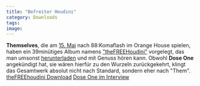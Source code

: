 ```yaml
---
title: "Befreiter Houdini"
category: Downloads
tags: 
image: 
---
```


**Themselves**, die am [15. Mai](http://feierwerk.de/index.php?177&tx_mjseventpro_pi1[showUid]=2750) nach 88:Komaflash im Orange House spielen, haben ein 39minütiges Album namens ["theFREEHoudini"](http://www.anticon.com/thefreehoudini/) vorgelegt, das man umsonst [herunterladen](http://www.anticon.com/thefreehoudini/) und mit Genuss hören kann. Obwohl **Dose One** angekündigt hat, sie wären hierfür zu den Wurzeln zurückgekehrt, klingt das Gesamtwerk absolut nicht nach Standard, sondern eher nach "Them".  
[theFREEhoudini Download](http://www.anticon.com/thefreehoudini/)
[Dose One im Interview](http://www.avclub.com/articles/adam-doseone-drucker-of-themselves,26818/)